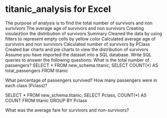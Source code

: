 # titanic_analysis for Excel
The purpose of analysis is to find the total number of survivors and non surivivors
The average age of survivors and non survivors
Creating visulaiztion the distribution of survivors
Summary
Cleaned the data by using filters to represent empty cells by yellow color
Calculated average age of survivors and non survivors
Calculated number of survivors by PClass
Created bar charts and pie charts to view the distribution of survivors
Assume you have imported the dataset into a SQL database. Write SQL queries to answer the following questions:
What is the total number of passengers?
SELECT *
 FROM new_schema.titanic;
 SELECT COUNT(*)
 AS total_passengers
 FROM titanic
 
What percentage of passengers survived?
How many passengers were in each class (Pclass)?

SELECT *
 FROM new_schema.titanic;
 SELECT Pclass,
 COUNT(*) AS COUNT
 FROM titanic
 GROUP BY Pclass


What was the average fare for survivors and non-survivors?
